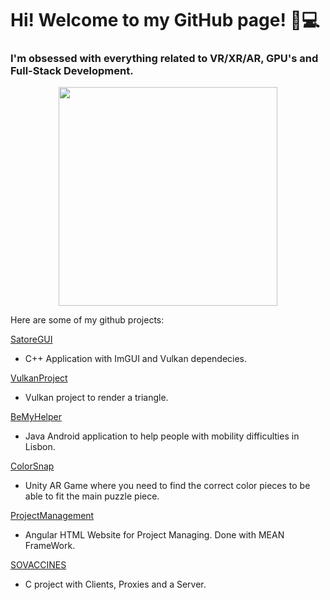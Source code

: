 # Hi! Welcome to my GitHub page! 🥽💻




### I'm obsessed with everything related to VR/XR/AR, GPU's and Full-Stack Development.


<div id="header" align="center">
  <img src="https://encrypted-tbn1.gstatic.com/images?q=tbn:ANd9GcRXkwBICtyWM0PadwmPFoSCJzBqSTdYClb_keasg_1IecIf2eTR" width="350";/>
</div>



Here are some of my github projects:

[SatoreGUI](https://github.com/ricasbp/SatoreGUI)
  - C++ Application with ImGUI and Vulkan dependecies.

[VulkanProject](https://github.com/ricasbp/Vulkan-Project)
  - Vulkan project to render a triangle. 
    
[BeMyHelper](https://github.com/ricasbp/BeMyHelper)
  - Java Android application to help people with mobility difficulties in Lisbon.

[ColorSnap](https://github.com/ricasbp/ColorSnap)
  - Unity AR Game where you need to find the correct color pieces to be able to fit the main puzzle piece. 

[ProjectManagement](https://github.com/ricasbp/ProjectsManager)
  - Angular HTML Website for Project Managing. Done with MEAN FrameWork. 

[SOVACCINES](https://github.com/ricasbp/SOVACCINES)
  - C project with Clients, Proxies and a Server. 



